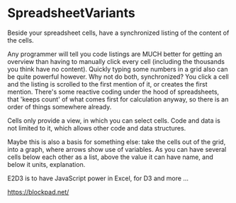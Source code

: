 # SpreadsheetVariants
Beside your spreadsheet cells, have a synchronized listing of the content of the cells.

Any programmer will tell you code listings are MUCH better for getting an overview than having to manually click every cell (including the thousands you think have no content). Quickly typing some numbers in a grid also can be quite powerful however. Why not do both, synchronized? You click a cell and the listing is scrolled to the first mention of it, or creates the first mention. There's some reactive coding under the hood of spreadsheets, that 'keeps count' of what comes first for calculation anyway, so there is an order of things somewhere already.

Cells only provide a view, in which you can select cells. Code and data is not limited to it, which allows other code and data structures.


Maybe this is also a basis for something else: take the cells out of the grid, into a graph, where arrows show use of variables.
As you can have several cells below each other as a list, above the value it can have name, and below it units, explanation.

E2D3 is to have JavaScript power in Excel, for D3 and more …

https://blockpad.net/
